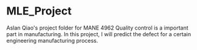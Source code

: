 # MLE_Project
Aslan Qiao's project folder for MANE 4962
Quality control is a important part in manufacturing. In this project, I will predict the defect for a certain engineering manufacturing process.
